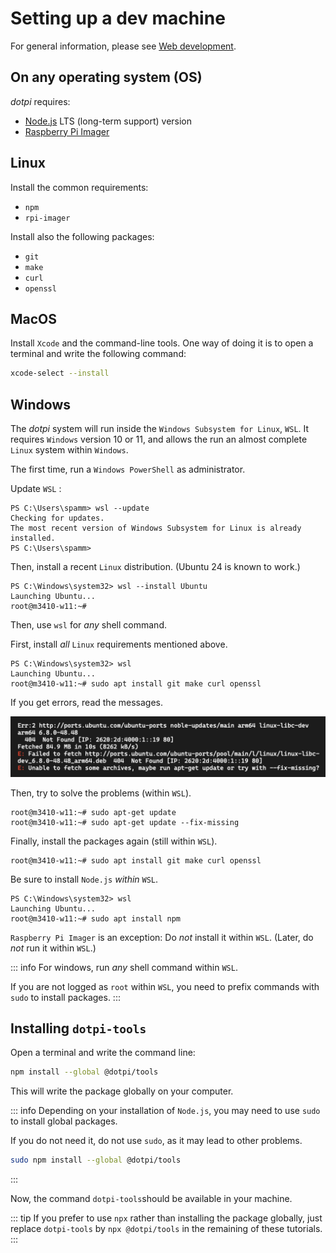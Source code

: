 # Setting up a dev machine

For general information, please see [Web development](https://ircam-ismm.github.io/webaudio-tutorials/first-steps/setting-up-environment.html).

## On any operating system (OS)

_dotpi_ requires:

- [Node.js](https://nodejs.org/fr/download) LTS (long-term support) version
- [Raspberry Pi Imager](https://www.raspberrypi.com/software/)

## Linux

Install the common requirements:

- `npm`
- `rpi-imager`

Install also the following packages:

- `git`
- `make`
- `curl`
- `openssl`

## MacOS

Install `Xcode` and the command-line tools.
One way of doing it is to open a terminal and write the following command:

```sh
xcode-select --install
```

## Windows

The _dotpi_ system will run inside the `Windows Subsystem for Linux`, `WSL`. It requires `Windows` version 10 or 11, and allows the run an almost complete `Linux` system within `Windows`.

The first time, run a `Windows PowerShell` as administrator.

Update `WSL` :

```
PS C:\Users\spamm> wsl --update
Checking for updates.
The most recent version of Windows Subsystem for Linux is already installed.
PS C:\Users\spamm>
```

Then, install a recent `Linux` distribution. (Ubuntu 24 is known to work.)

```
PS C:\Windows\system32> wsl --install Ubuntu
Launching Ubuntu...
root@m3410-w11:~#
```

Then, use `wsl` for _any_ shell command.

First, install _all_ `Linux` requirements mentioned above.

```
PS C:\Windows\system32> wsl
Launching Ubuntu...
root@m3410-w11:~# sudo apt install git make curl openssl
```

If you get errors, read the messages.

![windows-apt-get-error-fix-missing](./assets/setting-up-dev-machine/windows_apt_install_npm_error_fix_missing.png)

Then, try to solve the problems (within `WSL`).

```
root@m3410-w11:~# sudo apt-get update
root@m3410-w11:~# sudo apt-get update --fix-missing
```

Finally, install the packages again (still within `WSL`).

```
root@m3410-w11:~# sudo apt install git make curl openssl
```

Be sure to install `Node.js` _within_ `WSL`.

```
PS C:\Windows\system32> wsl
Launching Ubuntu...
root@m3410-w11:~# sudo apt install npm
```

`Raspberry Pi Imager` is an exception: Do _not_ install it within `WSL`. (Later, do _not_ run it within `WSL`.)

::: info
For windows, run _any_ shell command within `WSL`.

If you are not logged as `root` within `WSL`, you need to prefix commands with `sudo` to install packages.
:::

## Installing `dotpi-tools`

Open a terminal and write the command line:

```sh
npm install --global @dotpi/tools
```
This will write the package globally on your computer.

::: info
Depending on your installation of `Node.js`, you may need to use `sudo` to install global packages.

If you do not need it, do not use `sudo`, as it may lead to other problems.

```sh
sudo npm install --global @dotpi/tools
```

:::

Now, the command `dotpi-tools`should be available in your machine.

::: tip
If you prefer to use `npx` rather than installing the package globally, just replace `dotpi-tools` by `npx @dotpi/tools` in the remaining of these tutorials.
:::
